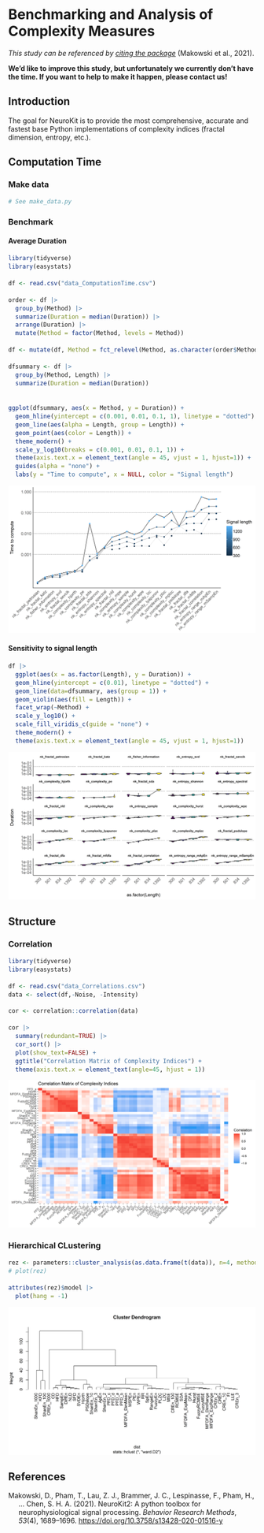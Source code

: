 
# Benchmarking and Analysis of Complexity Measures

*This study can be referenced by* [*citing the
package*](https://github.com/neuropsychology/NeuroKit#citation)
(Makowski et al., 2021).

**We’d like to improve this study, but unfortunately we currently don’t
have the time. If you want to help to make it happen, please contact
us!**

## Introduction

The goal for NeuroKit is to provide the most comprehensive, accurate and
fastest base Python implementations of complexity indices (fractal
dimension, entropy, etc.).

## Computation Time

### Make data

``` python
# See make_data.py
```

### Benchmark

#### Average Duration

``` r
library(tidyverse)
library(easystats)

df <- read.csv("data_ComputationTime.csv") 

order <- df |> 
  group_by(Method) |> 
  summarize(Duration = median(Duration)) |> 
  arrange(Duration) |> 
  mutate(Method = factor(Method, levels = Method))

df <- mutate(df, Method = fct_relevel(Method, as.character(order$Method)))

dfsummary <- df |>
  group_by(Method, Length) |>
  summarize(Duration = median(Duration))


ggplot(dfsummary, aes(x = Method, y = Duration)) + 
  geom_hline(yintercept = c(0.001, 0.01, 0.1, 1), linetype = "dotted") +
  geom_line(aes(alpha = Length, group = Length)) +
  geom_point(aes(color = Length)) + 
  theme_modern() +
  scale_y_log10(breaks = c(0.001, 0.01, 0.1, 1)) +
  theme(axis.text.x = element_text(angle = 45, vjust = 1, hjust=1)) +
  guides(alpha = "none") +
  labs(y = "Time to compute", x = NULL, color = "Signal length")
```

![](../../studies/complexity_benchmark/figures/unnamed-chunk-3-1.png)<!-- -->

#### Sensitivity to signal length

``` r
df |> 
  ggplot(aes(x = as.factor(Length), y = Duration)) +
  geom_hline(yintercept = c(0.01), linetype = "dotted") +
  geom_line(data=dfsummary, aes(group = 1)) +
  geom_violin(aes(fill = Length)) +
  facet_wrap(~Method) +
  scale_y_log10() +
  scale_fill_viridis_c(guide = "none") +
  theme_modern() +
  theme(axis.text.x = element_text(angle = 45, vjust = 1, hjust=1))
```

![](../../studies/complexity_benchmark/figures/unnamed-chunk-4-1.png)<!-- -->

## Structure

### Correlation

``` r
library(tidyverse)
library(easystats)

df <- read.csv("data_Correlations.csv") 
data <- select(df,-Noise, -Intensity)

cor <- correlation::correlation(data)

cor |> 
  summary(redundant=TRUE) |> 
  cor_sort() |> 
  plot(show_text=FALSE) +
  ggtitle("Correlation Matrix of Complexity Indices") +
  theme(axis.text.x = element_text(angle=45, hjust = 1))
```

![](../../studies/complexity_benchmark/figures/unnamed-chunk-5-1.png)<!-- -->

### Hierarchical CLustering

``` r
rez <- parameters::cluster_analysis(as.data.frame(t(data)), n=4, method="hclust", hclust_method="ward.D2")
# plot(rez)

attributes(rez)$model |> 
  plot(hang = -1)
```

![](../../studies/complexity_benchmark/figures/unnamed-chunk-6-1.png)<!-- -->

## References

<div id="refs" class="references csl-bib-body hanging-indent"
line-spacing="2">

<div id="ref-Makowski2021neurokit" class="csl-entry">

Makowski, D., Pham, T., Lau, Z. J., Brammer, J. C., Lespinasse, F.,
Pham, H., … Chen, S. H. A. (2021). NeuroKit2: A python toolbox for
neurophysiological signal processing. *Behavior Research Methods*,
*53*(4), 1689–1696. <https://doi.org/10.3758/s13428-020-01516-y>

</div>

</div>
